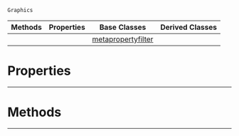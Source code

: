  `Graphics`

|Methods|Properties|Base Classes|Derived Classes|
|---|---|---|---|
| | |[metapropertyfilter](https://github.com/ZilchEngine/ZilchDocs/blob/master/code_reference/class_reference/metapropertyfilter.md)| |


 #  Properties


---  
 #  Methods


---  
 

 